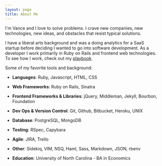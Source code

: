 ```yaml
---
layout: page
title: About Me
---
```


I'm Vance and I love to solve problems. I crave new companies, new technologies,
new ideas, and obstacles that resist typical solutions.

I have a liberal arts background and was a doing analytics for a SaaS startup before deciding I wanted to go into software
development. As a developer I work primarily in Ruby on Rails and frontend
 web technologies. To see how I work, check out my [playbook](/playbook).

Some of my favorite tools and background:

* **Languages**: Ruby, Javascript, HTML, CSS

* **Web Frameworks**: Ruby on Rails, Sinatra

* **Frontend Frameworks & Libraries**: jQuery, Middleman, Jekyll, Bourbon, Foundation

* **Dev Ops & Version Control**: Git, Github, Bitbucket, Heroku, UNIX

* **Database**: PostgreSQL, MongoDB

* **Testing**: RSpec, Capybara

* **Agile**: JIRA, Trello

* **Other**: Sidekiq, VIM, NSQ, Haml, Sass, Markdown, JSON, rbenv

* **Education**: University of North Carolina - BA in Economics

